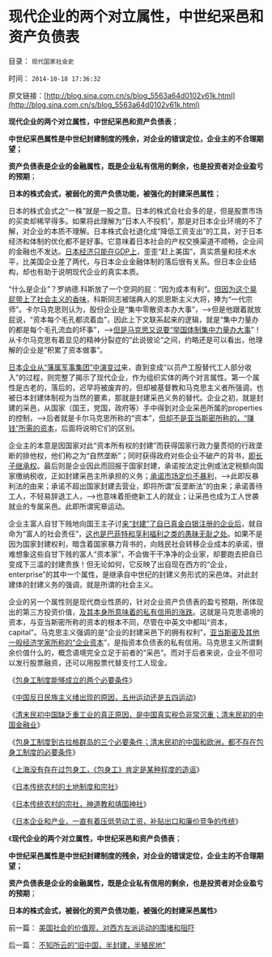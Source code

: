 # 现代企业的两个对立属性，中世纪采邑和资产负债表

目录： `现代国家社会史` 

时间： `2014-10-18 17:36:32` 

原文链接：[http://blog.sina.com.cn/s/blog_5563a64d0102v61k.html](http://blog.sina.com.cn/s/blog_5563a64d0102v61k.html)

**现代企业的两个对立属性，中世纪采邑和资产负债表**；

**中世纪采邑属性是中世纪封建制度的残余，对企业的错误定位，企业主的不合理期望；**

**资产负债表是企业的金融属性，既是企业私有信用的剩余，也是投资者对企业盈亏的预期**；

**日本的株式会式，被弱化的资产负债功能，被强化的封建采邑属性**；

日本的株式会式之“一株”就是一股之意。日本的株式会社会多的是，但是股票市场的买卖却稀罕得多。如果将此理解为“日本人不投机”，那是对日本企业环境的不了解，对企业的本质不理解。日本株式会社退化成“降低工资支出”的工具，对于日本经济和体制的优化都不是好事。它意味着日本社会的产权交换渠道不顺畅，企业间的金融也不发达。[日本经济只能在GDP上](../../../2011/1/6/日本传统文化拖了日本经济的后腿.md)，歪歪“赶上美国”，真实质量和技术水平，比美国企业差了两代，与日本企业金融体制的落后很有关系。但日本企业结构，却也有助于说明现代企业的真实本质。

“什么是企业”？罗纳德.科斯放了一个空洞的屁：“因为成本有利”。[但因为这个臭屁带上了社会主义的香味](../../../2013/12/1/了解中世纪后，理解西方左派复古的社会主义情结.md)，科斯同志被瑞典人的凯恩斯主义大将，捧为“一代宗师”。卡尔马克思则认为，股份企业是“集中零散资本办大事”，——>但是他跟着就放屁说，“资本每个毛孔都流着血”，因此上下文联系起来的逻辑，就是“集中力量办的都是每个毛孔流血的坏事”，——>[但是马克思又说要“举国体制集中力量办大事](../../../2009/12/9/国家主义越集中力量，越办不了事.md)”！从卡尔马克思有着显见的精神分裂症的“此说彼论”之间，约略还是可以看出，他理解的企业是“积累了资本做事”。

[日本企业从“藩属军事集团”中演变过](../../../2014/9/30/明治维新的弯路，武士下岗再就业，日本国企的包身工.md)来，直到变成“以员产工股替代工人部分收入”的过程，则完整了揭示了现代企业，作为组织实体的两个对言属性。第一个属性是古老的，落后的，迟早将被废弃的，但却被基督教和马克思主义者所强调，也被日本封建体制视为当然的要素，那就是封建采邑义务的替代。企业之初，就是封建的采邑，从国家（国王，党国，政府等）手中得到对企业采邑所属的properties的控制，——>后者就是卡尔马克思所称的“资本”，[但却不是亚当斯密所称的，“赚钱”所需的资本](../../../2014/1/4/资本的定义，暴露马克思主张“白吃白喝，严惩工商”.md)，后面将说明它们的区别。

企业主的本意是因国家对此“资本所有权的封建”而获得国家行政力量贯彻的行政垄断的排他权，他们称之为“自然垄断”；同时获得政府对些企业不破产的背书，[即长子继承权](../../../2012/10/18/长子继承权＋监管＝反垄断＝君主制;.md)。最后则是企业因此而回报于国家封建，承诺按法定比例或法定税额向国家缴纳税收，正如封建采邑主所承担的义务；[承诺市场定价不暴利](../../../2013/4/12/谁强调定价权，谁就是左棍.md)，——>此即反暴利法的由来；承诺不超出国家封建去营业，即将所谓“反垄断法”的由来；承诺善待工人，不轻易辞退工人，——>也意味着拒绝新工人的就业；让采邑也成为工人世袭就业的专属采邑。此即所谓宪章运动。

企业主富人自甘下贱地向国王主子讨[来“封建”了自已真金白银注册的企业后](../../../2011/11/16/“信仰”“无私”“道德”“向弱者倾斜”的含义.md)，就自命为“富人的社会责任”，[这也是巴菲特和享利福利之类的愚昧无耻之处](../../../2011/10/18/NoPrivateNotax！美国茶党和中国乌有之乡.md)。如果不是因为国家封建权利，暗含着国家暴力背书的，向贱民社会转移企业成本的承诺，很难想象这些自甘下贱的富人“资本家”，不会做干干净净的企业家，却要跑去把自已变成下三滥的封建贵族！但无论如何，它反映了出自现在西方的“企业，enterprise”的其中一个属性，是继承自中世纪的封建义务形式的采邑体。对此封建体的封建义务的强调，就是所谓的社会主义。

企业的另一个属性则是现代商业性质的，针对企业资产负债表的盈亏预期，所体现出的第三方投资价值，[及其本身所意味着的私有信用的涨跌](../../../2012/11/23/封建才是追逐分红的社会，分红推动经济封建化；.md)。这就是马克思语境的资本，与亚当斯密所称的资本的根本不同，尽管在中英文中都叫“资本，capital”。马克思主义强调的是“企业的封建采邑下的拥有权利”，[亚当斯密及其他一般经济学家所称的“企业资本](../../../2014/1/2/《资本论》逻辑依据的“资本定义”，在客观社会中不存在.md)”，是指资本负债表的私有信用。马克思主义所谓剩余价值什么的，概念语境完全立足于前者的“采邑”。而对于后者来说，企业不但可以发行股票融资，还可以用股票代替支付工人现金。

《[包身工制度能够成立的两个必要条件](../../../2014/10/4/包身工制度能够成立的两个必要条件.md)》

《[中国反日民族主义绪出现的原因，五卅运动还是五四运动](../../../2014/10/5/中国反日民族主义绪出现的原因，五卅运动及五四运动.md)》

《[清末民初中国缺乏重工业的真正原因，是中国真实税负非常沉重；清末民初的中国金融业](../../../2014/10/6/清末民初中国缺乏重工业的真正原因.md)》

《[包身工制度到古拉格群岛的三个必要条件；清末民初的中国和欧洲，都不存在包身工制度的必要条件](../../../2014/10/7/包身工制度到古拉格群岛的三个必要条件.md)》

《[上海没有存在过包身工，《包身工》肯定是某种程度的造谣](../../../2014/10/14/上海没有存在过包身工，《包身工》肯定是某种程度的造谣.md)》

《[日本传统农村的土地制度和宗社](../../../2014/10/15/日本传统农村的土地制度和宗社.md)》

《[日本传统农村的宗社，神道教和靖国神社](../../../2014/10/16/日本传统农村的宗社，神道教和靖国神社.md)》

《[日本企业和产业，一直有着压低劳动工资，补贴出口和廉价竞争的传统](../../../2014/10/17/日本传统农村，企业和黑社会暴力团之间关系.md)》

《**现代企业的两个对立属性，中世纪采邑和资产负债表**；

**中世纪采邑属性是中世纪封建制度的残余，对企业的错误定位，企业主的不合理期望；**

**资产负债表是企业的金融属性，既是企业私有信用的剩余，也是投资者对企业盈亏的预期**；

**日本的株式会式，被弱化的资产负债功能，被强化的封建采邑属性**》

前一篇： [美国社会的价值观，对西方左派运动的围堵和阻吓](../../../2014/10/18/美国社会的价值观，对西方左派运动的围堵和阻吓.md)

后一篇： [不知所云的“旧中国，半封建，半殖民地”](../../../2014/10/17/不知所云的“旧中国，半封建，半殖民地”.md)

